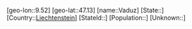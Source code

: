 ﻿---
location: [47.13,9.52]
type: City
tags:
- geo/City


SpocWebEntityId: 35164
isDeleted: false
confidential: public

---
[geo-lon::9.52]
[geo-lat::47.13]
[name::Vaduz]
[State::]
[Country::[Liechtenstein](geo/Continent/Europe/Liechtenstein.md)]
[StateId::]
[Population::]
[Unknown::]

